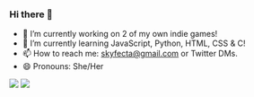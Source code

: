 ### Hi there 👋

<!--
**SkyfectaGameDev/SkyfectaGameDev** is a ✨ _special_ ✨ repository because its `README.md` (this file) appears on your GitHub profile.

Here are some ideas to get you started:


- 👯 I’m looking to collaborate on ...
- 🤔 I’m looking for help with ...
- 💬 Ask me about ...

- ⚡ Fun fact: ...
-->

- 🔭 I’m currently working on 2 of my own indie games!
- 🌱 I’m currently learning JavaScript, Python, HTML, CSS & C!
- 📫 How to reach me: skyfecta@gmail.com or Twitter DMs.
- 😄 Pronouns: She/Her

<img src="https://github-readme-stats.vercel.app/api/top-langs/?username=SkyfectaGameDev&show_icons=true&hide=shaderlab,gml&theme=radical"/> <img src="https://github-readme-stats.vercel.app/api?username=SkyfectaGameDev&show_icons=true&theme=radical"/>
